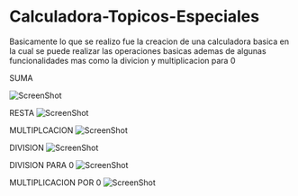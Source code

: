 # Calculadora-Topicos-Especiales
Basicamente lo que se realizo fue la creacion de una calculadora basica 
en la cual se puede realizar las operaciones basicas ademas de algunas funcionalidades mas 
como la divicion y multiplicacion para 0

SUMA

![ScreenShot](https://github.com/JeffersonCaiza/Calculadora-Topicos-Especiales/blob/main/1.png?raw=true)

RESTA
![ScreenShot](https://github.com/JeffersonCaiza/Calculadora-Topicos-Especiales/blob/main/2.png?raw=true)

MULTIPLCACION
![ScreenShot](https://github.com/JeffersonCaiza/Calculadora-Topicos-Especiales/blob/main/3.png?raw=true)

DIVISION
![ScreenShot](https://github.com/JeffersonCaiza/Calculadora-Topicos-Especiales/blob/main/4.png?raw=true)

DIVISION PARA 0
![ScreenShot](https://github.com/JeffersonCaiza/Calculadora-Topicos-Especiales/blob/main/5.png?raw=true)

MULTIPLICACION POR 0
![ScreenShot](https://github.com/JeffersonCaiza/Calculadora-Topicos-Especiales/blob/main/7.png?raw=true)
